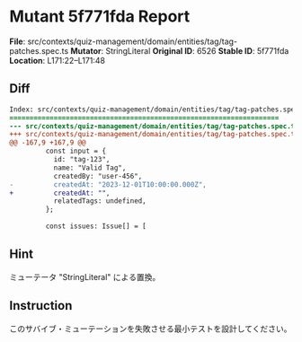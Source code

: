 # Mutant 5f771fda Report

**File**: src/contexts/quiz-management/domain/entities/tag/tag-patches.spec.ts
**Mutator**: StringLiteral
**Original ID**: 6526
**Stable ID**: 5f771fda
**Location**: L171:22–L171:48

## Diff

```diff
Index: src/contexts/quiz-management/domain/entities/tag/tag-patches.spec.ts
===================================================================
--- src/contexts/quiz-management/domain/entities/tag/tag-patches.spec.ts	original
+++ src/contexts/quiz-management/domain/entities/tag/tag-patches.spec.ts	mutated #6526
@@ -167,9 +167,9 @@
         const input = {
           id: "tag-123",
           name: "Valid Tag",
           createdBy: "user-456",
-          createdAt: "2023-12-01T10:00:00.000Z",
+          createdAt: "",
           relatedTags: undefined,
         };
 
         const issues: Issue[] = [
```

## Hint

ミューテータ "StringLiteral" による置換。

## Instruction

このサバイブ・ミューテーションを失敗させる最小テストを設計してください。

